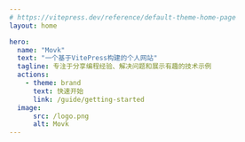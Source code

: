 ```yaml
---
# https://vitepress.dev/reference/default-theme-home-page
layout: home

hero:
  name: "Movk"
  text: "一个基于VitePress构建的个人网站"
  tagline: 专注于分享编程经验、解决问题和展示有趣的技术示例
  actions:
    - theme: brand
      text: 快速开始
      link: /guide/getting-started
  image:
      src: /logo.png
      alt: Movk
---
```

